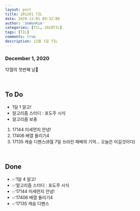 ```yaml
---
layout: post
title: 201201 TIL
date: 2020-12-01 09:32:00
author: 'SeWonKim'
categories: [TIL, 2020TIL]
tags: [TIL]
comments: true
description: 12월 1일 TIL
---
```


### December 1, 2020

12월의 첫번째 날🎄

&nbsp;

## To Do

- 1일 1 알고!
- 알고리즘 스터디 : 포도주 시식
- 알고리즘 보충

1. 17144 미세먼지 안녕!
2. 17406 배열 돌리기4
3. 17135 캐슬 디펜스(8월 7일 쓰라린 패배의 기억... 오늘은 이길것이다)

&nbsp;
&nbsp;

## Done

- ✅1일 4 알고!
- ✅알고리즘 스터디 : 포도주 시식
- ✅17144 미세먼지 안녕!
- ✅17406 배열 돌리기4
- ✅17135 캐슬 디펜스 

&nbsp;
&nbsp;

